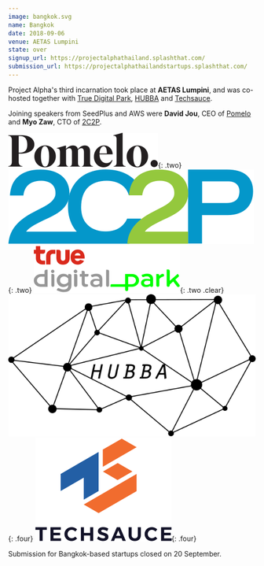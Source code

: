 ```yaml
---
image: bangkok.svg
name: Bangkok
date: 2018-09-06
venue: AETAS Lumpini
state: over
signup_url: https://projectalphathailand.splashthat.com/
submission_url: https://projectalphathailandstartups.splashthat.com/
---
```


Project Alpha's third incarnation took place at **AETAS Lumpini**, and was co-hosted together with [True Digital Park](http://www.truedigitalpark.com/), [HUBBA](http://www.hubbathailand.com/) and [Techsauce](https://techsauce.co/).

Joining speakers from SeedPlus and AWS were **David Jou**, CEO of [Pomelo](https://www.pomelofashion.com/) and **Myo Zaw**, CTO of [2C2P](https://www.2c2p.com).

[![Pomelo](/assets/wordmark-pomelo.svg)](https://www.pomelofashion.com/){: .two}
[![2C2P](/assets/wordmark-2c2p.svg)](https://www.2c2p.com){: .two}
[![True Digital Park](/assets/wordmark-truedigitalpark.svg)](http://www.truedigitalpark.com/){: .two .clear}
[![HUBBA](/assets/wordmark-hubba.svg)](http://www.hubbathailand.com/){: .four}
[![Techsauce](/assets/wordmark-techsauce.svg)](https://techsauce.co/){: .four}

Submission for Bangkok-based startups closed on 20 September.